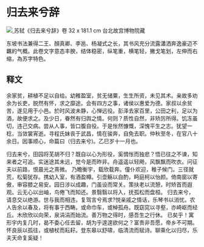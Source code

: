 # 归去来兮辞

<a data-fancybox="gallery" href="/image/IMG_9252.JPG">
    <img src="/image/IMG_9252.JPG">
</a>
苏轼《归去来兮辞》卷 32 x 181.1 cm 台北故宫博物院藏

东坡书法兼得二王、顏真卿、李邕、杨凝式之长，其书风充分流露瀟洒奔逸豪迈不羈的气概。此卷文字意态丰腴，结体稳密，纵笔重，横笔轻，撇戈笔划，左伸而右缩，為苏字特色。 
## 释文

余家贫，耕植不足以自给。幼稚盈室，贫无储粟，生生所资，未见其术。亲故多劝余为长吏，脱然有怀，求之靡途。会有四方之事，诸侯以惠爱为德。家叔以余贫苦，遂见用于小邑。於时风波未静，心惮远役。彭泽去家百里，公田之利，足以为酒，故便求之。及少日，眷然有归舆之情。何则？质性自然，非矫厉所得。饥冻虽切，违己交病。尝从人事，皆口腹自役。于是怅然慷慨，深愧平生之志。犹望一稔，当敛裳宵逝。寻程氏妹丧于武昌，情在骏奔，自免去职。仲秋至冬，在官八十余日。因事顺心，命篇曰（归去来兮)。乙巳岁十一月也。

归去来兮，田园将芜胡不归？既自以心为形役，奚惆怅而独悲？悟已往之不谏，知来者之可追。实迷途其未远，觉今是而昨非。舟遥遥以轻飏，风飘飘而吹衣。问征夫以前路，恨晨光之熹微。
乃瞻衡宇，载欣载奔。僮仆欢迎，稚子候门。三径就荒，松菊犹存。携幼入室，有酒盈樽。引壶觞以自酌，眄庭柯以怡颜。倚南窗以寄傲，审容膝之易安。园日涉以成趣，门虽设而常关。策扶老以流憩，时矫首而遐观。云无心以出岫，鸟倦飞而知还。景翳翳以将入，抚孤松而盘桓。
归去来兮，请息交以绝游。世与我而相违，复驾言兮焉求?悦亲戚之情话，乐琴书以消忧。农人告余以春及，将有事于西畴。或命巾车，或棹孤舟。既窈窕以寻壑，亦崎岖而经丘。木欣欣以向荣，泉涓涓而始流。善万物之得时，感吾生之行休。
已矣乎！寓形宇内复几时，曷不委心任去留，胡为乎遑遑欲何之？富贵非吾愿，帝乡不可期。怀良辰以孤往，或植杖而耘耔。登东皋以舒啸，临清流而赋诗。聊乘化以归尽，乐夫天命复奚疑！